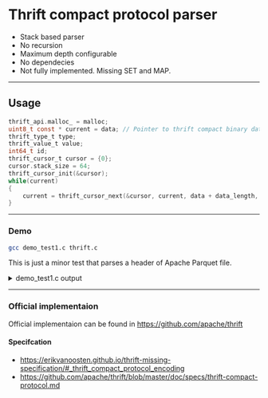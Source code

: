 # Thrift compact protocol parser


* Stack based parser
* No recursion
* Maximum depth configurable
* No dependecies
* Not fully implemented. Missing SET and MAP.

<hr>

## Usage
```c
thrift_api.malloc_ = malloc;
uint8_t const * current = data; // Pointer to thrift compact binary data
thrift_type_t type;
thrift_value_t value;
int64_t id;
thrift_cursor_t cursor = {0};
cursor.stack_size = 64;
thrift_cursor_init(&cursor);
while(current)
{
	current = thrift_cursor_next(&cursor, current, data + data_length, &type, &id, &value);
}
```

<hr>


### Demo
```bash
gcc demo_test1.c thrift.c
```
This is just a minor test that parses a header of Apache Parquet file.
<details>
<summary>demo_test1.c output</summary>
  
|N   |sp|id|type  |value                |
|----|--|--|------|---------------------|
|0000|00|01|I32   |1                                |
|0001|00|02|LIST  |14 of STRUCT                     |
|0002|01|00|STRUCT| {                               |
|0003|02|04|BINARY|  hive_schema                    |
|0004|02|05|I32   |  13                             |
|0005|01|05|STOP  | }                               |
|0006|01|01|STRUCT| {                               |
|0007|02|01|I32   |  3                              |
|0008|02|03|I32   |  1                              |
|0009|02|04|BINARY|  registration_dttm              |
|0010|01|04|STOP  | }                               |
|0011|01|02|STRUCT| {                               |
|0012|02|01|I32   |  1                              |
|0013|02|03|I32   |  1                              |
|0014|02|04|BINARY|  id                             |
|0015|01|04|STOP  | }                               |
|0016|01|03|STRUCT| {                               |
|0017|02|01|I32   |  6                              |
|0018|02|03|I32   |  1                              |
|0019|02|04|BINARY|  first_name                     |
|0020|02|06|I32   |  0                              |
|0021|01|06|STOP  | }                               |
|0022|01|04|STRUCT| {                               |
|0023|02|01|I32   |  6                              |
|0024|02|03|I32   |  1                              |
|0025|02|04|BINARY|  last_name                      |
|0026|02|06|I32   |  0                              |
|0027|01|06|STOP  | }                               |
|0028|01|05|STRUCT| {                               |
|0029|02|01|I32   |  6                              |
|0030|02|03|I32   |  1                              |
|0031|02|04|BINARY|  email                          |
|0032|02|06|I32   |  0                              |
|0033|01|06|STOP  | }                               |
|0034|01|06|STRUCT| {                               |
|0035|02|01|I32   |  6                              |
|0036|02|03|I32   |  1                              |
|0037|02|04|BINARY|  gender                         |
|0038|02|06|I32   |  0                              |
|0039|01|06|STOP  | }                               |
|0040|01|07|STRUCT| {                               |
|0041|02|01|I32   |  6                              |
|0042|02|03|I32   |  1                              |
|0043|02|04|BINARY|  ip_address                     |
|0044|02|06|I32   |  0                              |
|0045|01|06|STOP  | }                               |
|0046|01|08|STRUCT| {                               |
|0047|02|01|I32   |  6                              |
|0048|02|03|I32   |  1                              |
|0049|02|04|BINARY|  cc                             |
|0050|02|06|I32   |  0                              |
|0051|01|06|STOP  | }                               |
|0052|01|09|STRUCT| {                               |
|0053|02|01|I32   |  6                              |
|0054|02|03|I32   |  1                              |
|0055|02|04|BINARY|  country                        |
|0056|02|06|I32   |  0                              |
|0057|01|06|STOP  | }                               |
|0058|01|10|STRUCT| {                               |
|0059|02|01|I32   |  6                              |
|0060|02|03|I32   |  1                              |
|0061|02|04|BINARY|  birthdate                      |
|0062|02|06|I32   |  0                              |
|0063|01|06|STOP  | }                               |
|0064|01|11|STRUCT| {                               |
|0065|02|01|I32   |  5                              |
|0066|02|03|I32   |  1                              |
|0067|02|04|BINARY|  salary                         |
|0068|01|04|STOP  | }                               |
|0069|01|12|STRUCT| {                               |
|0070|02|01|I32   |  6                              |
|0071|02|03|I32   |  1                              |
|0072|02|04|BINARY|  title                          |
|0073|02|06|I32   |  0                              |
|0074|01|06|STOP  | }                               |
|0075|01|13|STRUCT| {                               |
|0076|02|01|I32   |  6                              |
|0077|02|03|I32   |  1                              |
|0078|02|04|BINARY|  comments                       |
|0079|02|06|I32   |  0                              |
|0080|01|06|STOP  | }                               |
|0081|00|06|STOP  |}                                |
|0082|00|03|I64   |1000                             |
|0083|00|04|LIST  |1 of STRUCT                      |
|0084|01|00|STRUCT| {                               |
|0085|02|01|LIST  |  13 of STRUCT                   |
|0086|03|00|STRUCT|   {                             |
|0087|04|02|I64   |    4                            |
|0088|04|03|STRUCT|    {                            |
|0089|05|01|I32   |     3                           |
|0090|05|02|LIST  |     3 of I32                    |
|0091|06|00|I32   |      4                          |
|0092|06|01|I32   |      2                          |
|0093|06|02|I32   |      3                          |
|0094|05|02|STOP  |     }                           |
|0095|05|03|LIST  |     1 of BINARY                 |
|0096|06|00|BINARY|      registration_dttm          |
|0097|05|00|STOP  |     }                           |
|0098|05|04|I32   |     0                           |
|0099|05|05|I64   |     1000                        |
|0100|05|06|I64   |     13270                       |
|0101|05|07|I64   |     13270                       |
|0102|05|09|I64   |     4                           |
|0103|05|12|STRUCT|     {                           |
|0104|06|01|BINARY|                                 |
|0105|06|02|BINARY|                                 |
|0106|06|03|I64   |      0                          |
|0107|05|03|STOP  |     }                           |
|0108|04|03|STOP  |    }                            |
|0109|03|03|STOP  |   }                             |
|0110|03|01|STRUCT|   {                             |
|0111|04|02|I64   |    13274                        |
|0112|04|03|STRUCT|    {                            |
|0113|05|01|I32   |     1                           |
|0114|05|02|LIST  |     3 of I32                    |
|0115|06|00|I32   |      0                          |
|0116|06|01|I32   |      4                          |
|0117|06|02|I32   |      3                          |
|0118|05|02|STOP  |     }                           |
|0119|05|03|LIST  |     1 of BINARY                 |
|0120|06|00|BINARY|      id                         |
|0121|05|00|STOP  |     }                           |
|0122|05|04|I32   |     0                           |
|0123|05|05|I64   |     1000                        |
|0124|05|06|I64   |     4043                        |
|0125|05|07|I64   |     4043                        |
|0126|05|09|I64   |     13274                       |
|0127|05|12|STRUCT|     {                           |
|0128|06|01|BINARY|      ▒                         |
|0129|06|02|BINARY|                                |
|0130|06|03|I64   |      0                          |
|0131|05|03|STOP  |     }                           |
|0132|04|03|STOP  |    }                            |
|0133|03|03|STOP  |   }                             |
|0134|03|02|STRUCT|   {                             |
|0135|04|02|I64   |    17317                        |
|0136|04|03|STRUCT|    {                            |
|0137|05|01|I32   |     6                           |
|0138|05|02|LIST  |     3 of I32                    |
|0139|06|00|I32   |      4                          |
|0140|06|01|I32   |      2                          |
|0141|06|02|I32   |      3                          |
|0142|05|02|STOP  |     }                           |
|0143|05|03|LIST  |     1 of BINARY                 |
|0144|06|00|BINARY|      first_name                 |
|0145|05|00|STOP  |     }                           |
|0146|05|04|I32   |     0                           |
|0147|05|05|I64   |     1000                        |
|0148|05|06|I64   |     2988                        |
|0149|05|07|I64   |     2988                        |
|0150|05|09|I64   |     17317                       |
|0151|05|12|STRUCT|     {                           |
|0152|06|01|BINARY|      Willie                     |
|0153|06|02|BINARY|                                 |
|0154|06|03|I64   |      0                          |
|0155|05|03|STOP  |     }                           |
|0156|04|03|STOP  |    }                            |
|0157|03|03|STOP  |   }                             |
|0158|03|03|STRUCT|   {                             |
|0159|04|02|I64   |    20305                        |
|0160|04|03|STRUCT|    {                            |
|0161|05|01|I32   |     6                           |
|0162|05|02|LIST  |     3 of I32                    |
|0163|06|00|I32   |      4                          |
|0164|06|01|I32   |      2                          |
|0165|06|02|I32   |      3                          |
|0166|05|02|STOP  |     }                           |
|0167|05|03|LIST  |     1 of BINARY                 |
|0168|06|00|BINARY|      last_name                  |
|0169|05|00|STOP  |     }                           |
|0170|05|04|I32   |     0                           |
|0171|05|05|I64   |     1000                        |
|0172|05|06|I64   |     3550                        |
|0173|05|07|I64   |     3550                        |
|0174|05|09|I64   |     20305                       |
|0175|05|12|STRUCT|     {                           |
|0176|06|01|BINARY|      Young                      |
|0177|06|02|BINARY|      Adams                      |
|0178|06|03|I64   |      0                          |
|0179|05|03|STOP  |     }                           |
|0180|04|03|STOP  |    }                            |
|0181|03|03|STOP  |   }                             |
|0182|03|04|STRUCT|   {                             |
|0183|04|02|I64   |    23855                        |
|0184|04|03|STRUCT|    {                            |
|0185|05|01|I32   |     6                           |
|0186|05|02|LIST  |     3 of I32                    |
|0187|06|00|I32   |      0                          |
|0188|06|01|I32   |      4                          |
|0189|06|02|I32   |      3                          |
|0190|05|02|STOP  |     }                           |
|0191|05|03|LIST  |     1 of BINARY                 |
|0192|06|00|BINARY|      email                      |
|0193|05|00|STOP  |     }                           |
|0194|05|04|I32   |     0                           |
|0195|05|05|I64   |     1000                        |
|0196|05|06|I64   |     24688                       |
|0197|05|07|I64   |     24688                       |
|0198|05|09|I64   |     23855                       |
|0199|05|12|STRUCT|     {                           |
|0200|06|01|BINARY|      wweaver2r@google.de        |
|0201|06|02|BINARY|                                 |
|0202|06|03|I64   |      0                          |
|0203|05|03|STOP  |     }                           |
|0204|04|03|STOP  |    }                            |
|0205|03|03|STOP  |   }                             |
|0206|03|05|STRUCT|   {                             |
|0207|04|02|I64   |    48543                        |
|0208|04|03|STRUCT|    {                            |
|0209|05|01|I32   |     6                           |
|0210|05|02|LIST  |     3 of I32                    |
|0211|06|00|I32   |      4                          |
|0212|06|01|I32   |      2                          |
|0213|06|02|I32   |      3                          |
|0214|05|02|STOP  |     }                           |
|0215|05|03|LIST  |     1 of BINARY                 |
|0216|06|00|BINARY|      gender                     |
|0217|05|00|STOP  |     }                           |
|0218|05|04|I32   |     0                           |
|0219|05|05|I64   |     1000                        |
|0220|05|06|I64   |     328                         |
|0221|05|07|I64   |     328                         |
|0222|05|09|I64   |     48543                       |
|0223|05|12|STRUCT|     {                           |
|0224|06|01|BINARY|      Male                       |
|0225|06|02|BINARY|                                 |
|0226|06|03|I64   |      0                          |
|0227|05|03|STOP  |     }                           |
|0228|04|03|STOP  |    }                            |
|0229|03|03|STOP  |   }                             |
|0230|03|06|STRUCT|   {                             |
|0231|04|02|I64   |    48871                        |
|0232|04|03|STRUCT|    {                            |
|0233|05|01|I32   |     6                           |
|0234|05|02|LIST  |     3 of I32                    |
|0235|06|00|I32   |      0                          |
|0236|06|01|I32   |      4                          |
|0237|06|02|I32   |      3                          |
|0238|05|02|STOP  |     }                           |
|0239|05|03|LIST  |     1 of BINARY                 |
|0240|06|00|BINARY|      ip_address                 |
|0241|05|00|STOP  |     }                           |
|0242|05|04|I32   |     0                           |
|0243|05|05|I64   |     1000                        |
|0244|05|06|I64   |     17352                       |
|0245|05|07|I64   |     17352                       |
|0246|05|09|I64   |     48871                       |
|0247|05|12|STRUCT|     {                           |
|0248|06|01|BINARY|      99.159.168.233             |
|0249|06|02|BINARY|      0.14.221.162               |
|0250|06|03|I64   |      0                          |
|0251|05|03|STOP  |     }                           |
|0252|04|03|STOP  |    }                            |
|0253|03|03|STOP  |   }                             |
|0254|03|07|STRUCT|   {                             |
|0255|04|02|I64   |    66223                        |
|0256|04|03|STRUCT|    {                            |
|0257|05|01|I32   |     6                           |
|0258|05|02|LIST  |     3 of I32                    |
|0259|06|00|I32   |      0                          |
|0260|06|01|I32   |      4                          |
|0261|06|02|I32   |      3                          |
|0262|05|02|STOP  |     }                           |
|0263|05|03|LIST  |     1 of BINARY                 |
|0264|06|00|BINARY|      cc                         |
|0265|05|00|STOP  |     }                           |
|0266|05|04|I32   |     0                           |
|0267|05|05|I64   |     1000                        |
|0268|05|06|I64   |     15463                       |
|0269|05|07|I64   |     15463                       |
|0270|05|09|I64   |     66223                       |
|0271|05|12|STRUCT|     {                           |
|0272|06|01|BINARY|      67718647521473678          |
|0273|06|02|BINARY|                                 |
|0274|06|03|I64   |      0                          |
|0275|05|03|STOP  |     }                           |
|0276|04|03|STOP  |    }                            |
|0277|03|03|STOP  |   }                             |
|0278|03|08|STRUCT|   {                             |
|0279|04|02|I64   |    81686                        |
|0280|04|03|STRUCT|    {                            |
|0281|05|01|I32   |     6                           |
|0282|05|02|LIST  |     3 of I32                    |
|0283|06|00|I32   |      4                          |
|0284|06|01|I32   |      2                          |
|0285|06|02|I32   |      3                          |
|0286|05|02|STOP  |     }                           |
|0287|05|03|LIST  |     1 of BINARY                 |
|0288|06|00|BINARY|      country                    |
|0289|05|00|STOP  |     }                           |
|0290|05|04|I32   |     0                           |
|0291|05|05|I64   |     1000                        |
|0292|05|06|I64   |     2450                        |
|0293|05|07|I64   |     2450                        |
|0294|05|09|I64   |     81686                       |
|0295|05|12|STRUCT|     {                           |
|0296|06|01|BINARY|      Zimbabwe                   |
|0297|06|02|BINARY|      "Bonaire                   |
|0298|06|03|I64   |      0                          |
|0299|05|03|STOP  |     }                           |
|0300|04|03|STOP  |    }                            |
|0301|03|03|STOP  |   }                             |
|0302|03|09|STRUCT|   {                             |
|0303|04|02|I64   |    84136                        |
|0304|04|03|STRUCT|    {                            |
|0305|05|01|I32   |     6                           |
|0306|05|02|LIST  |     3 of I32                    |
|0307|06|00|I32   |      0                          |
|0308|06|01|I32   |      4                          |
|0309|06|02|I32   |      3                          |
|0310|05|02|STOP  |     }                           |
|0311|05|03|LIST  |     1 of BINARY                 |
|0312|06|00|BINARY|      birthdate                  |
|0313|05|00|STOP  |     }                           |
|0314|05|04|I32   |     0                           |
|0315|05|05|I64   |     1000                        |
|0316|05|06|I64   |     11267                       |
|0317|05|07|I64   |     11267                       |
|0318|05|09|I64   |     84136                       |
|0319|05|12|STRUCT|     {                           |
|0320|06|01|BINARY|      9/9/1981                   |
|0321|06|02|BINARY|                                 |
|0322|06|03|I64   |      0                          |
|0323|05|03|STOP  |     }                           |
|0324|04|03|STOP  |    }                            |
|0325|03|03|STOP  |   }                             |
|0326|03|10|STRUCT|   {                             |
|0327|04|02|I64   |    95403                        |
|0328|04|03|STRUCT|    {                            |
|0329|05|01|I32   |     5                           |
|0330|05|02|LIST  |     3 of I32                    |
|0331|06|00|I32   |      0                          |
|0332|06|01|I32   |      4                          |
|0333|06|02|I32   |      3                          |
|0334|05|02|STOP  |     }                           |
|0335|05|03|LIST  |     1 of BINARY                 |
|0336|06|00|BINARY|      salary                     |
|0337|05|00|STOP  |     }                           |
|0338|05|04|I32   |     0                           |
|0339|05|05|I64   |     1000                        |
|0340|05|06|I64   |     7631                        |
|0341|05|07|I64   |     7631                        |
|0342|05|09|I64   |     95403                       |
|0343|05|12|STRUCT|     {                           |
|0344|06|01|BINARY|      \▒▒▒~A                   |
|0345|06|02|BINARY|      ▒▒Q▒>.▒@                   |
|0346|06|03|I64   |      68                         |
|0347|05|03|STOP  |     }                           |
|0348|04|03|STOP  |    }                            |
|0349|03|03|STOP  |   }                             |
|0350|03|11|STRUCT|   {                             |
|0351|04|02|I64   |    103034                       |
|0352|04|03|STRUCT|    {                            |
|0353|05|01|I32   |     6                           |
|0354|05|02|LIST  |     3 of I32                    |
|0355|06|00|I32   |      4                          |
|0356|06|01|I32   |      2                          |
|0357|06|02|I32   |      3                          |
|0358|05|02|STOP  |     }                           |
|0359|05|03|LIST  |     1 of BINARY                 |
|0360|06|00|BINARY|      title                      |
|0361|05|00|STOP  |     }                           |
|0362|05|04|I32   |     0                           |
|0363|05|05|I64   |     1000                        |
|0364|05|06|I64   |     5174                        |
|0365|05|07|I64   |     5174                        |
|0366|05|09|I64   |     103034                      |
|0367|05|12|STRUCT|     {                           |
|0368|06|01|BINARY|      Web Developer IV           |
|0369|06|02|BINARY|                                 |
|0370|06|03|I64   |      0                          |
|0371|05|03|STOP  |     }                           |
|0372|04|03|STOP  |    }                            |
|0373|03|03|STOP  |   }                             |
|0374|03|12|STRUCT|   {                             |
|0375|04|02|I64   |    108208                       |
|0376|04|03|STRUCT|    {                            |
|0377|05|01|I32   |     6                           |
|0378|05|02|LIST  |     3 of I32                    |
|0379|06|00|I32   |      4                          |
|0380|06|01|I32   |      2                          |
|0381|06|02|I32   |      3                          |
|0382|05|02|STOP  |     }                           |
|0383|05|03|LIST  |     1 of BINARY                 |
|0384|06|00|BINARY|      comments                   |
|0385|05|00|STOP  |     }                           |
|0386|05|04|I32   |     0                           |
|0387|05|05|I64   |     1000                        |
|0388|05|06|I64   |     4288                        |
|0389|05|07|I64   |     4288                        |
|0390|05|09|I64   |     108208                      |
|0391|05|12|STRUCT|     {                           |
|0392|06|01|BINARY|      test⁠test‫             |
|0393|06|02|BINARY|                                 |
|0394|06|03|I64   |      6                          |
|0395|05|03|STOP  |     }                           |
|0396|04|03|STOP  |    }                            |
|0397|03|03|STOP  |   }                             |
|0398|02|03|STOP  |  }                              |
|0399|02|02|I64   |  112492                         |
|0400|02|03|I64   |  1000                           |
|0401|01|03|STOP  | }                               |
|0402|00|03|STOP  |}                                |
|0403|00|06|BINARY|parquet-mr version 1.8.1 (build  |
|0404|00|06|STOP  |}                                |
</details>

<hr>

### Official implementaion
Official implementaion can be found in https://github.com/apache/thrift<br>

#### Specifcation
* https://erikvanoosten.github.io/thrift-missing-specification/#_thrift_compact_protocol_encoding<br>
* https://github.com/apache/thrift/blob/master/doc/specs/thrift-compact-protocol.md<br>


